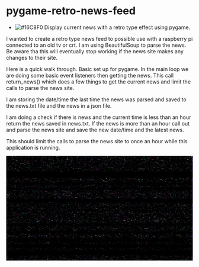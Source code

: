 # pygame-retro-news-feed

- ![#16C8F0](https://via.placeholder.com/15/16C8F0/000000?text=+) Display current news with a retro type effect using pygame.

I wanted to create a retro type news feed to possible use with a raspberry pi connected to an old tv or crt. I am using BeautifulSoup to parse the news. Be aware tha this will eventually stop working if the news site makes any changes to their site.

Here is a quick walk through. Basic set up for pygame. In the main loop we are doing some basic event listeners then getting the news. This call return_news() which does a few things to get the current news and limit the calls to parse the news site.

I am storing the date/time the last time the news was parsed and saved to the news.txt file and the news in a json file.

I am doing a check if there is news and the current time is less than an hour return the news saved in news.txt. If the news is more than an hour call out and parse the news site and save the new date/time and the latest news. 

This should limit the calls to parse the news site to once an hour while this application is running.


![Glitch backfround](./images/bg1.png)

